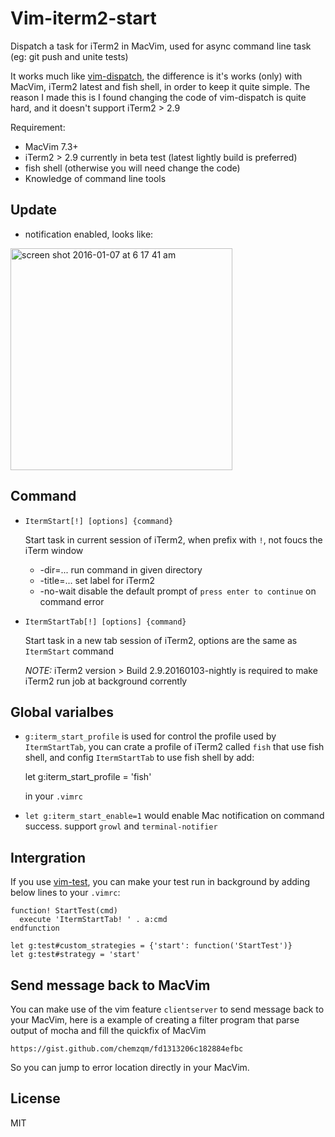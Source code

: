 # Vim-iterm2-start

Dispatch a task for iTerm2 in MacVim, used for async command line task (eg: git
push and unite tests)

It works much like [vim-dispatch](https://github.com/tpope/vim-dispatch), the
difference is it's works (only) with MacVim, iTerm2 latest and fish shell, in
order to keep it quite simple.  The reason I made this is I found changing the
code of vim-dispatch is quite hard, and it doesn't support iTerm2 > 2.9

Requirement:

* MacVim 7.3+
* iTerm2 > 2.9 currently in beta test (latest lightly build is preferred)
* fish shell (otherwise you will need change the code)
* Knowledge of command line tools

## Update

* notification enabled, looks like:

<img width="355" alt="screen shot 2016-01-07 at 6 17 41 am" src="https://cloud.githubusercontent.com/assets/251450/12157114/603c4ac2-b50a-11e5-82e1-f2054abf3337.png">

## Command

* `ItermStart[!] [options] {command}`

    Start task in current session of iTerm2, when prefix with `!`, not foucs the
    iTerm window

    * -dir=...     run command in given directory
    * -title=...   set label for iTerm2
    * -no-wait     disable the default prompt of `press enter to continue` on
      command error

* `ItermStartTab[!] [options] {command}`

    Start task in a new tab session of iTerm2, options are the same as
    `ItermStart` command

    *NOTE:*  iTerm2 version > Build 2.9.20160103-nightly is required to make
    iTerm2 run job at background corrently

## Global varialbes

* `g:iterm_start_profile` is used for control the profile used by
  `ItermStartTab`, you can crate a profile of iTerm2 called `fish` that use fish shell, and 
  config `ItermStartTab` to use fish shell by add:

    let g:iterm_start_profile = 'fish'

  in your `.vimrc`

* `let g:iterm_start_enable=1` would enable Mac notification on command success.
  support `growl` and `terminal-notifier`

## Intergration

If you use [vim-test](https://github.com/janko-m/vim-test), you can make your
test run in background by adding below lines to your `.vimrc`:

    function! StartTest(cmd)
      execute 'ItermStartTab! ' . a:cmd
    endfunction

    let g:test#custom_strategies = {'start': function('StartTest')}
    let g:test#strategy = 'start'

## Send message back to MacVim

You can make use of the vim feature `clientserver` to send message back to your
MacVim, here is a example of creating a filter program that parse output of
mocha and fill the quickfix of MacVim

    https://gist.github.com/chemzqm/fd1313206c182884efbc

So you can jump to error location directly in your MacVim.

## License

MIT
